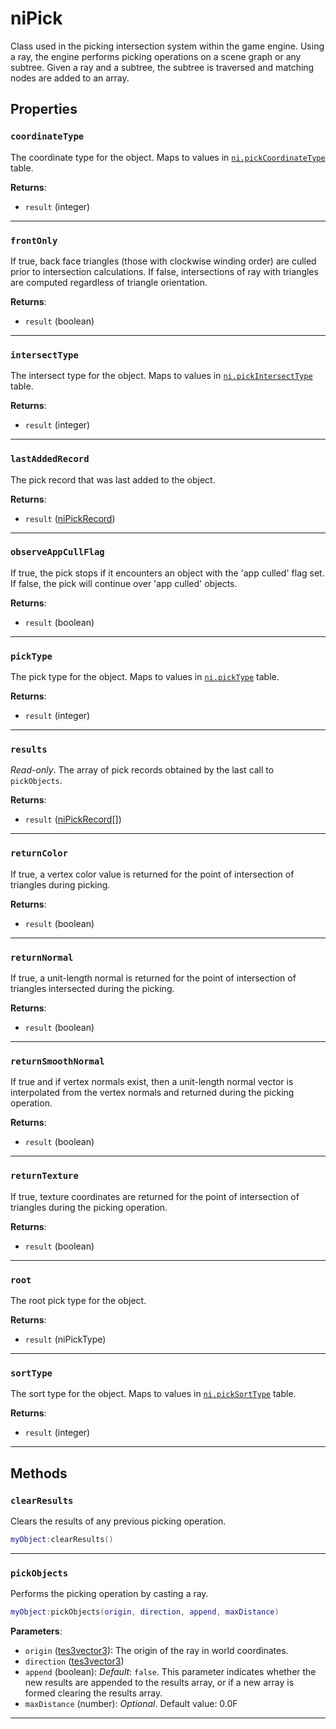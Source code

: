 <!---
	This file is autogenerated. Do not edit this file manually. Your changes will be ignored.
	More information: https://github.com/MWSE/MWSE/tree/master/docs
-->

# niPick
<div class="search_terms" style="display: none">nipick, pick</div>

Class used in the picking intersection system within the game engine. Using a ray, the engine performs picking operations on a scene graph or any subtree. Given a ray and a subtree, the subtree is traversed and matching nodes are added to an array.

## Properties

### `coordinateType`
<div class="search_terms" style="display: none">coordinatetype</div>

The coordinate type for the object. Maps to values in [`ni.pickCoordinateType`](https://mwse.github.io/MWSE/references/ni/pick-coordinate-types/) table.

**Returns**:

* `result` (integer)

***

### `frontOnly`
<div class="search_terms" style="display: none">frontonly</div>

If true, back face triangles (those with clockwise winding order) are culled prior to intersection calculations. If false, intersections of ray with triangles are computed regardless of triangle orientation.
	

**Returns**:

* `result` (boolean)

***

### `intersectType`
<div class="search_terms" style="display: none">intersecttype</div>

The intersect type for the object. Maps to values in [`ni.pickIntersectType`](https://mwse.github.io/MWSE/references/ni/pick-intersection-types/) table.

**Returns**:

* `result` (integer)

***

### `lastAddedRecord`
<div class="search_terms" style="display: none">lastaddedrecord</div>

The pick record that was last added to the object.

**Returns**:

* `result` ([niPickRecord](../../types/niPickRecord))

***

### `observeAppCullFlag`
<div class="search_terms" style="display: none">observeappcullflag</div>

If true, the pick stops if it encounters an object with the 'app culled' flag set.  If false, the pick will continue over 'app culled' objects.
	

**Returns**:

* `result` (boolean)

***

### `pickType`
<div class="search_terms" style="display: none">picktype</div>

The pick type for the object. Maps to values in [`ni.pickType`](https://mwse.github.io/MWSE/references/ni/pick-types/) table.

**Returns**:

* `result` (integer)

***

### `results`
<div class="search_terms" style="display: none">results</div>

*Read-only*. The array of pick records obtained by the last call to `pickObjects`.

**Returns**:

* `result` ([niPickRecord](../../types/niPickRecord)[])

***

### `returnColor`
<div class="search_terms" style="display: none">returncolor</div>

If true, a vertex color value is returned for the point of intersection of triangles during picking.

**Returns**:

* `result` (boolean)

***

### `returnNormal`
<div class="search_terms" style="display: none">returnnormal</div>

If true, a unit-length normal is returned for the point of intersection of triangles intersected during the picking.

**Returns**:

* `result` (boolean)

***

### `returnSmoothNormal`
<div class="search_terms" style="display: none">returnsmoothnormal</div>

If true and if vertex normals exist, then a unit-length normal vector is interpolated from the vertex normals and returned during the picking operation.

**Returns**:

* `result` (boolean)

***

### `returnTexture`
<div class="search_terms" style="display: none">returntexture</div>

If true, texture coordinates are returned for the point of intersection of triangles during the picking operation.

**Returns**:

* `result` (boolean)

***

### `root`
<div class="search_terms" style="display: none">root</div>

The root pick type for the object.

**Returns**:

* `result` (niPickType)

***

### `sortType`
<div class="search_terms" style="display: none">sorttype</div>

The sort type for the object. Maps to values in [`ni.pickSortType`](https://mwse.github.io/MWSE/references/ni/pick-sort-types/) table.

**Returns**:

* `result` (integer)

***

## Methods

### `clearResults`
<div class="search_terms" style="display: none">clearresults</div>

Clears the results of any previous picking operation.

```lua
myObject:clearResults()
```

***

### `pickObjects`
<div class="search_terms" style="display: none">pickobjects</div>

Performs the picking operation by casting a ray.

```lua
myObject:pickObjects(origin, direction, append, maxDistance)
```

**Parameters**:

* `origin` ([tes3vector3](../../types/tes3vector3)): The origin of the ray in world coordinates.
* `direction` ([tes3vector3](../../types/tes3vector3))
* `append` (boolean): *Default*: `false`. This parameter indicates whether the new results are appended to the results array, or if a new array is formed clearing the results array.
* `maxDistance` (number): *Optional*. Default value: 0.0F

***

